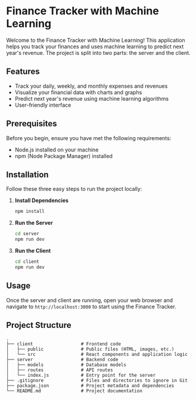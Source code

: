 # Finance Tracker with Machine Learning

Welcome to the Finance Tracker with Machine Learning! This application helps you track your finances and uses machine learning to predict next year's revenue. The project is split into two parts: the server and the client.

## Features

- Track your daily, weekly, and monthly expenses and revenues
- Visualize your financial data with charts and graphs
- Predict next year's revenue using machine learning algorithms
- User-friendly interface

## Prerequisites

Before you begin, ensure you have met the following requirements:
- Node.js installed on your machine
- npm (Node Package Manager) installed

## Installation

Follow these three easy steps to run the project locally:

1. **Install Dependencies**
    ```bash
    npm install
    ```

2. **Run the Server**
    ```bash
    cd server
    npm run dev
    ```

3. **Run the Client**
    ```bash
    cd client
    npm run dev
    ```

## Usage

Once the server and client are running, open your web browser and navigate to `http://localhost:3000` to start using the Finance Tracker.

## Project Structure

```plaintext
.
├── client                  # Frontend code
│   ├── public              # Public files (HTML, images, etc.)
│   └── src                 # React components and application logic
├── server                  # Backend code
│   ├── models              # Database models
│   ├── routes              # API routes
│   └── index.js            # Entry point for the server
├── .gitignore              # Files and directories to ignore in Git
├── package.json            # Project metadata and dependencies
└── README.md               # Project documentation

